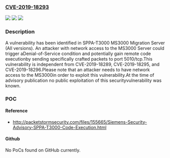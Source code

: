 ### [CVE-2019-18293](https://cve.mitre.org/cgi-bin/cvename.cgi?name=CVE-2019-18293)
![](https://img.shields.io/static/v1?label=Product&message=SPPA-T3000%20MS3000%20Migration%20Server&color=blue)
![](https://img.shields.io/static/v1?label=Version&message=n%2Fa&color=blue)
![](https://img.shields.io/static/v1?label=Vulnerability&message=CWE-122%3A%20Heap-based%20Buffer%20Overflow&color=brighgreen)

### Description

A vulnerability has been identified in SPPA-T3000 MS3000 Migration Server (All versions). An attacker with network access to the MS3000 Server could trigger aDenial-of-Service condition and potentially gain remote code executionby sending specifically crafted packets to port 5010/tcp.This vulnerability is independent from CVE-2019-18289, CVE-2019-18295, and CVE-2019-18296.Please note that an attacker needs to have network access to the MS3000in order to exploit this vulnerability.At the time of advisory publication no public exploitation of this securityvulnerability was known.

### POC

#### Reference
- http://packetstormsecurity.com/files/155665/Siemens-Security-Advisory-SPPA-T3000-Code-Execution.html

#### Github
No PoCs found on GitHub currently.

